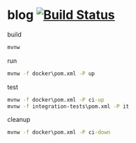 # blog [![Build Status](https://travis-ci.org/IrinaRozhnovskaya/blog.svg?branch=master)](https://travis-ci.org/IrinaRozhnovskaya/blog)

build

```cmd
mvnw
```

run

```cmd
mvnw -f docker\pom.xml -P up
```

test

```cmd
mvnw -f docker\pom.xml -P ci-up
mvnw -f integration-tests\pom.xml -P it
```

cleanup

```cmd
mvnw -f docker\pom.xml -P ci-down
```

